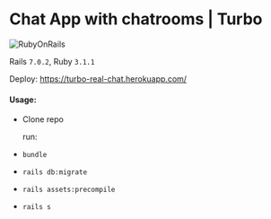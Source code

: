 # Chat App with chatrooms | Turbo

![RubyOnRails](https://img.shields.io/badge/Ruby_on_Rails-CC0000?style=for-the-badge&logo=ruby-on-rails&logoColor=white)

Rails `7.0.2`, Ruby `3.1.1`

Deploy: https://turbo-real-chat.herokuapp.com/

#### Usage:

- Clone repo


  run:
- `bundle`
- `rails db:migrate`
- `rails assets:precompile`
- `rails s`
